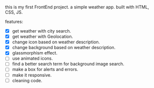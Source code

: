 this is my first FrontEnd project. a simple weather app.
built with HTML, CSS, JS.

features:
- [x] get weather with city search.
- [x] get weather with Geolocation.
- [x] change icon based on weather description.
- [x] change background based on weather description.
- [x] glassmorphism effect.
- [ ] use animated icons.
- [ ] find a better search term for background image search. 
- [ ] make a box for alerts and errors.
- [ ] make it responsive.
- [ ] cleaning code.